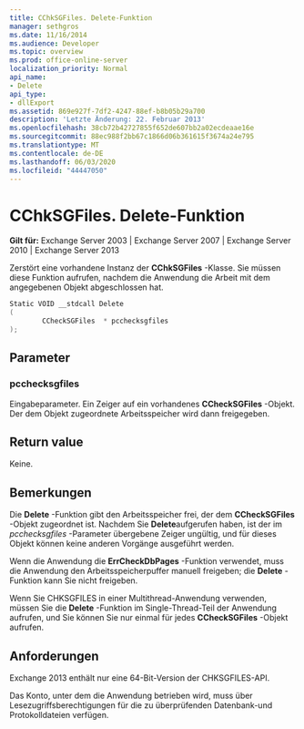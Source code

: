 ```yaml
---
title: CChkSGFiles. Delete-Funktion
manager: sethgros
ms.date: 11/16/2014
ms.audience: Developer
ms.topic: overview
ms.prod: office-online-server
localization_priority: Normal
api_name:
- Delete
api_type:
- dllExport
ms.assetid: 869e927f-7df2-4247-88ef-b8b05b29a700
description: 'Letzte Änderung: 22. Februar 2013'
ms.openlocfilehash: 38cb72b42727855f652de607bb2a02ecdeaae16e
ms.sourcegitcommit: 88ec988f2bb67c1866d06b361615f3674a24e795
ms.translationtype: MT
ms.contentlocale: de-DE
ms.lasthandoff: 06/03/2020
ms.locfileid: "44447050"
---
```

# <a name="cchksgfilesdelete-function"></a>CChkSGFiles. Delete-Funktion

**Gilt für:** Exchange Server 2003 | Exchange Server 2007 | Exchange Server 2010 | Exchange Server 2013
  
Zerstört eine vorhandene Instanz der **CChkSGFiles** -Klasse. Sie müssen diese Funktion aufrufen, nachdem die Anwendung die Arbeit mit dem angegebenen Objekt abgeschlossen hat. 
  
```cs
Static VOID __stdcall Delete 
(
        CCheckSGFiles  * pcchecksgfiles
);

```

## <a name="parameters"></a>Parameter

### <a name="pcchecksgfiles"></a>pcchecksgfiles 
  
Eingabeparameter. Ein Zeiger auf ein vorhandenes **CCheckSGFiles** -Objekt. Der dem Objekt zugeordnete Arbeitsspeicher wird dann freigegeben. 
    
## <a name="return-value"></a>Return value

Keine.
  
## <a name="remarks"></a>Bemerkungen

Die **Delete** -Funktion gibt den Arbeitsspeicher frei, der dem **CCheckSGFiles** -Objekt zugeordnet ist. Nachdem Sie **Delete**aufgerufen haben, ist der im *pcchecksgfiles* -Parameter übergebene Zeiger ungültig, und für dieses Objekt können keine anderen Vorgänge ausgeführt werden. 
  
Wenn die Anwendung die **ErrCheckDbPages** -Funktion verwendet, muss die Anwendung den Arbeitsspeicherpuffer manuell freigeben; die **Delete** -Funktion kann Sie nicht freigeben. 
  
Wenn Sie CHKSGFILES in einer Multithread-Anwendung verwenden, müssen Sie die **Delete** -Funktion im Single-Thread-Teil der Anwendung aufrufen, und Sie können Sie nur einmal für jedes **CCheckSGFiles** -Objekt aufrufen. 
  
## <a name="requirements"></a>Anforderungen

Exchange 2013 enthält nur eine 64-Bit-Version der CHKSGFILES-API.
  
Das Konto, unter dem die Anwendung betrieben wird, muss über Lesezugriffsberechtigungen für die zu überprüfenden Datenbank-und Protokolldateien verfügen.
  

